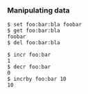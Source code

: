 ### Manipulating data

    $ set foo:bar:bla foobar
    $ get foo:bar:bla
    foobar
    $ del foo:bar:bla
    
    $ incr foo:bar
    1
    $ decr foo:bar
    0
    $ incrby foo:bar 10
    10
